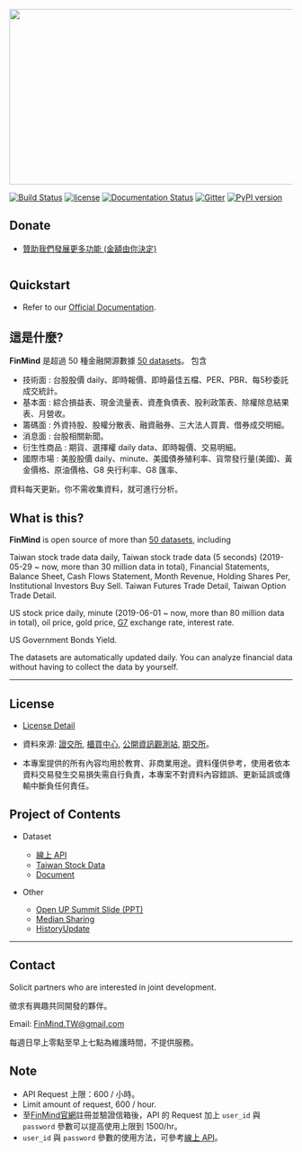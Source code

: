 <p align="center">
  <img src="https://raw.githubusercontent.com/FinMind/FinMind/master/logo.png" width="820" height="312">

  <a href="https://travis-ci.org/FinMind/FinMind"><img src="https://travis-ci.org/FinMind/FinMind.svg?branch=master" alt="Build Status"></a>
  <a href="https://github.com/linsamtw/FinMind/blob/master/LICENSE"><img src="https://img.shields.io/github/license/FinMind/FinMind" alt="license"></a>
  <a href="https://finmind.github.io/"><img src="https://readthedocs.org/projects/finminddoc/badge/?version=latest" alt="Documentation Status"></a>
  <a href="https://gitter.im/FinMindTW/community?utm_source=badge&utm_medium=badge&utm_campaign=pr-badge"><img src="https://badges.gitter.im/FinMindTW/community.svg" alt="Gitter"></a>
  <a href="https://badge.fury.io/py/FinMind"><img src="https://badge.fury.io/py/FinMind.svg" alt="PyPI version"></a>
  <!--<a href="https://coveralls.io/github/linsamtw/FinMind?branch=master"><img src="https://coveralls.io/repos/github/linsamtw/FinMind/badge.svg?branch=master" alt="Coverage Status"></a>-->
</p>

## Donate

* [贊助我們發展更多功能 (金額由你決定)](https://p.ecpay.com.tw/8196A98)

<a href="https://p.ecpay.com.tw/8196A98"><img src="https://payment.ecpay.com.tw/Content/themes/WebStyle20170517/images/ecgo.png" alt=""/></a>

## Quickstart

+ Refer to our [Official Documentation](https://finmind.github.io/quickstart/).

## 這是什麼?

**FinMind** 是超過 50 種金融開源數據 [50 datasets](https://finmind.github.io/)。
包含

* 技術面 : 台股股價 daily、即時報價、即時最佳五檔、PER、PBR、每5秒委託成交統計。
* 基本面 : 綜合損益表、現金流量表、資產負債表、股利政策表、除權除息結果表、月營收。
* 籌碼面 : 外資持股、股權分散表、融資融券、三大法人買賣、借券成交明細。
* 消息面 : 台股相關新聞。
* 衍生性商品 : 期貨、選擇權 daily data、即時報價、交易明細。
* 國際市場 : 美股股價 daily、minute、美國債券殖利率、貨幣發行量(美國)、黃金價格、原油價格、G8 央行利率、G8 匯率、

資料每天更新。你不需收集資料，就可進行分析。

## What is this?

**FinMind** is open source of more than [50 datasets](https://finmind.github.io/), including

Taiwan stock trade data daily, Taiwan stock trade data (5 seconds) (2019-05-29 ~ now, more than 30 million data in total), Financial Statements, Balance Sheet, Cash Flows Statement, Month Revenue, Holding Shares Per, Institutional Investors Buy Sell. Taiwan Futures Trade Detail, Taiwan Option Trade Detail.

US stock price daily, minute (2019-06-01 ~ now, more than 80 million data in total), oil price, gold price, [G7](https://zh.wikipedia.org/zh-tw/%E5%85%AB%E5%A4%A7%E5%B7%A5%E6%A5%AD%E5%9C%8B%E7%B5%84%E7%B9%94) exchange rate, interest rate.

US Government Bonds Yield.

The datasets are automatically updated daily.
You can analyze financial data without having to collect the data by yourself.

--------------

## License

- [License Detail](https://github.com/linsamtw/FinMind/blob/master/LICENSE)

- 資料來源:
    [證交所](https://www.twse.com.tw/zh/), [櫃買中心](https://www.tpex.org.tw/web/), [公開資訊觀測站](https://mops.twse.com.tw/mops/web/index), [期交所](https://www.taifex.com.tw/cht/index)。
- 本專案提供的所有內容均用於教育、非商業用途。資料僅供參考，使用者依本資料交易發生交易損失需自行負責，本專案不對資料內容錯誤、更新延誤或傳輸中斷負任何責任。

## Project of Contents

- Dataset
  - [線上 API](http://api.finmindtrade.com/docs)
  - [Taiwan Stock Data](https://finmind.github.io/tutor/TaiwanMarket/DataList/)
  - [Document](https://finmind.github.io/)
  <!--- [Crawler (爬蟲)](https://github.com/FinMind/FinMind/tree/master#Crawler-爬蟲)-->

- Other
  - [Open UP Summit Slide (PPT)](https://www.slideshare.net/ssusera12be6/finmind-project-demo-199815617)
  - [Median Sharing](https://medium.com/@yanweiliu/finmind-%E4%BD%BF%E7%94%A8python%E6%9F%A5%E5%85%A8%E7%90%83%E8%82%A1%E5%83%B9-%E5%82%B5%E5%88%B8-%E5%8E%9F%E6%B2%B9%E5%83%B9%E6%A0%BC-f39d13ad6a68)
  - [HistoryUpdate](https://github.com/linsamtw/FinMind/blob/master/HistoryUpdate.md)

-------------------------------------------

## Contact

Solicit partners who are interested in joint development.

徵求有興趣共同開發的夥伴。

Email: FinMind.TW@gmail.com

每週日早上零點至早上七點為維護時間，不提供服務。

## Note

+ API Request 上限：600 / 小時。
+ Limit amount of request, 600 / hour.
+ 至[FinMind官網](https://finmindtrade.com/)註冊並驗證信箱後，API 的 Request 加上 `user_id` 與 `password` 參數可以提高使用上限到 1500/hr。
+ `user_id` 與 `password` 參數的使用方法，可參考[線上 API](http://api.finmindtrade.com/docs)。
